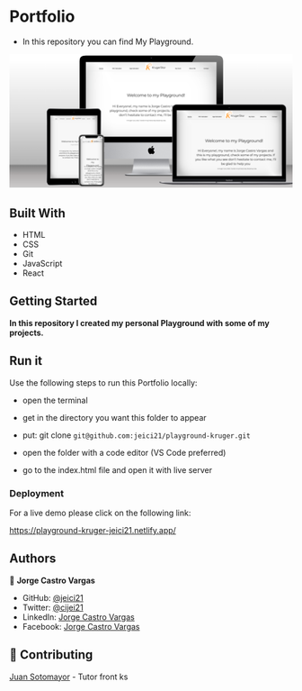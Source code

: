 # Portfolio

- In this repository you can find My Playground.

<img src='template.png'>

## Built With

- HTML
- CSS
- Git
- JavaScript
- React

## Getting Started

**In this repository I created my personal Playground with some of my projects.**

## Run it

Use the following steps to run this Portfolio locally:

- open the terminal

- get in the directory you want this folder to appear

- put: git clone `git@github.com:jeici21/playground-kruger.git`

- open the folder with a code editor (VS Code preferred)

- go to the index.html file and open it with live server

### Deployment

For a live demo please click on the following link:

https://playground-kruger-jeici21.netlify.app/

## Authors

👤 **Jorge Castro Vargas**

- GitHub: [@jeici21](https://github.com/jeici21)
- Twitter: [@cijei21](https://twitter.com/cijei21)
- LinkedIn: [Jorge Castro Vargas](https://www.linkedin.com/in/jorge-castro-vargas-7242a8129/)
- Facebook: [Jorge Castro Vargas](https://www.facebook.com/jeici21/)

## 🤝 Contributing

[Juan Sotomayor](https://github.com/Juanse7793) - Tutor front ks